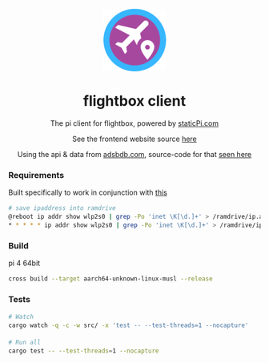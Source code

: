 <p align="center">
	<img src='./.github/logo.svg' width='125px'/>
</p>

<p align="center">
	<h1 align="center">flightbox client</h1>
</p>

<p align="center">
 The pi client for flightbox, powered by <a href='https://www.staticpi.com' target='_blank' rel='noopener noreferrer'>staticPi.com</a>
</p>

<p align="center">
	See the frontend website source <a href='https://github.com/mrjackwills/flightbox_vue' target='_blank' rel='noopener noreferrer'>here</a>
</p>

<p align="center">
	Using the api & data from <a href='https://adsbdb.com' target='_blank' rel='noopener noreferrer'>adsbdb.com</a>, source-code for that <a href='https://www.github.com/mrjackwills/adsbdb' target='_blank' rel='noopener noreferrer'>seen here</a>
</p>


### Requirements
Built specifically to work in conjunction with [this](https://mikenye.gitbook.io/ads-b/intro/overview)

``` bash
# save ipaddress into ramdrive
@reboot ip addr show wlp2s0 | grep -Po 'inet \K[\d.]+' > /ramdrive/ip.addr
* * * * * ip addr show wlp2s0 | grep -Po 'inet \K[\d.]+' > /ramdrive/ip.addr
```

### Build
pi 4 64bit

```bash
cross build --target aarch64-unknown-linux-musl --release
```
### Tests

<!-- aarch64-unknown-linux-musl -->
```bash
# Watch
cargo watch -q -c -w src/ -x 'test -- --test-threads=1 --nocapture'

# Run all 
cargo test -- --test-threads=1 --nocapture
```